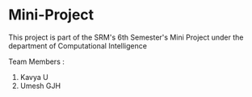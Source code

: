 # Mini-Project

This project is part of the SRM's 6th Semester's Mini Project under the department of Computational Intelligence

Team Members : 
1) Kavya U
2) Umesh GJH
